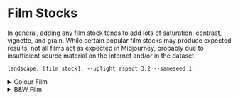 # Film Stocks
In general, adding any film stock tends to add lots of saturation, contrast, vignette, and grain. While certain popular film stocks may produce expected results, not all films act as expected in Midjourney, probably due to insufficient source material on the internet and/or in the dataset.

`landscape, [film stock], --uplight aspect 3:2 --sameseed 1`

<details><summary>Colour Film</summary>
<p>

**Kodak Portra 160**
![Kodak-Portra-160](https://i.ibb.co/xL2rcty/landscape-Kodak-Portra-160.png)

**Kodak Portra 400**
![Kodak-Portra-400](https://i.ibb.co/jR4xKc4/landscape-Kodak-Portra-400.png)

**Kodak Portra 800**
![Kodak-Portra-800](https://i.ibb.co/6HSBDCS/landscape-Kodak-Portra-800.png)

**Kodak Ektachrome 100**
![Kodak-Ektachrome-100](https://i.ibb.co/Bg3MKWn/landscape-Kodak-Ektachrome-100.png)

**Kodak Ektar 100**
![Kodak-Ektar-100](https://i.ibb.co/njnzg9N/landscape-Kodak-Ektar-100.png)

**Lomo 400**
![Lomo-400](https://i.ibb.co/ZVrJZsS/landscape-Lomo-400.png)

**Cinestill 800T**
![Cinestill-800-T](https://i.ibb.co/rGnqykL/landscape-Cinestill-800-T.png)

</p>
</details>

<details><summary>B&W Film</summary>
<p>

**Ilford HP5 Plus 400**
![Ilford-HP5-Plus-400](https://i.ibb.co/P43WBKK/landscape-Ilford-HP5-Plus-400.png)

**Ilford Pan F Plus 50**
![Ilford-Pan-F-Plus-50](https://i.ibb.co/k9t3Z3S/landscape-Ilford-Pan-F-Plus-50.png)

**Kodak T-Max 400**
![Kodak-T-Max-400](https://i.ibb.co/vmPXFvf/landscape-Kodak-T-Max-400.png)

**Kodak Tri-X 400**
![Kodak-Tri-X-400](https://i.ibb.co/PrPtw7C/landscape-Kodak-Tri-X-400.png)

**Ilford Delta 3200**
![Ilford-Delta-3200](https://i.ibb.co/0Cc3ytS/landscape-Ilford-Delta-3200.png)

**Ilford Delta 100**
![Ilford-Delta-100](https://i.ibb.co/gPJf6S5/landscape-Ilford-Delta-100.png)

</p>
</details>

<!-- imgbb viewer links
https://ibb.co/NFJ7Z8Y
https://ibb.co/Gpdr14X
https://ibb.co/RPZ6Lff
https://ibb.co/YtQsTn0
https://ibb.co/F0FspsD
https://ibb.co/HdgMvWg
https://ibb.co/QnNDgjh
https://ibb.co/89d6KqL
https://ibb.co/k4T1qCT
https://ibb.co/kxTydnJ
https://ibb.co/qNdwY5f
https://ibb.co/fYmZ0MK
https://ibb.co/KLWfm2M
--!>

